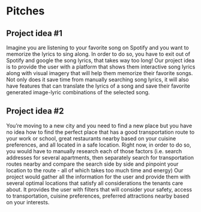 # Pitches


## Project idea #1

Imagine you are listening to your favorite song on Spotify and you want to memorize the lyrics to sing along. In order to do so, you have to exit out of Spotify and google the song lyrics, that takes way too long! Our project idea is to provide the user with a platform that shows them interactive song lyrics along with visual imagery that will help them memorize their favorite songs. Not only does it save time from manually searching song lyrics, it will also have features that can translate the lyrics of a song and save their favorite generated image-lyric combinations of the selected song.

## Project idea #2

You’re moving to a new city and you need to find a new place but you have no idea how to find the perfect place that has a good transportation route to your work or school, great restaurants nearby based on your cuisine preferences, and all located in a safe location. Right now, in order to do so, you would have to manually research each of those factors (i.e. search addresses for several apartments, then separately search for transportation routes nearby and compare the search side by side and pinpoint your location to the route - all of which takes too much time and energy) Our project would gather all the information for the user and provide them with several optimal locations that satisfy all considerations the tenants care about. It provides the user with filters that will consider your safety, access to transportation, cuisine preferences, preferred attractions nearby based on your interests.
